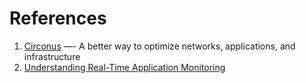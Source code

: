 
# References

1. [Circonus](Circonus.md) —- A better way to optimize networks, applications, and infrastructure
2. [Understanding Real-Time Application Monitoring](https://medium.com/expedia-group-tech/essential-application-monitoring-metrics-a08519ecab9d)